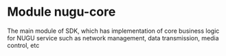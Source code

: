 # Module nugu-core
The main module of SDK, which has implementation of core business logic for NUGU service such as network management, data transmission, media control, etc